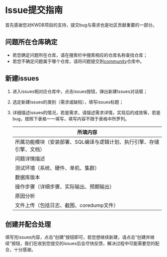# Issue提交指南

首先感谢您对KWDB项目的支持，提交bug与需求也是社区贡献重要的一部分。

## 问题所在仓库确定

- 若您确定问题所在仓库，请在搜索栏中搜索相应的仓库名称查找仓库；
- 若您不确定问题属于哪个仓库，请将问题提交到[community](https://gitee.com/kwdb/community)仓库中。

## 新建issues

1. 进入issues相对应仓库中，点击issues按钮，弹出新建Issues对话框；

2. 选定新建issues的类别（需求或缺陷），填写issues标题；

3. 详细描述issues的情况，若是需求，请描述需求详情，实现后的成效等，若是bug，按照下表格一一填写，填写内容不限于表格中所罗列。

    | 所填内容                                                     |
    | ------------------------------------------------------------ |
    | 所属功能模块（安装部署、SQL编译与逻辑计划、执行引擎、存储引擎、文档） |
    | 问题详情描述                                                 |
    | 测试环境（系统、硬件、单机、集群）                           |
    | 数据库版本                                                   |
    | 操作步骤（详细步骤、实际输出、预期输出）                     |
    | 原因分析                                                     |
    | 文件上传（包括日志、截图、coredump文件）                     |

## 创建并配合处理

填写完issues内容，点击“创建”按钮即可，若您想继续新建，请点击“创建并继续”按钮，我们在收到您提交的issues后会尽快反馈，解决过程中可能需要您的配合，十分感谢。